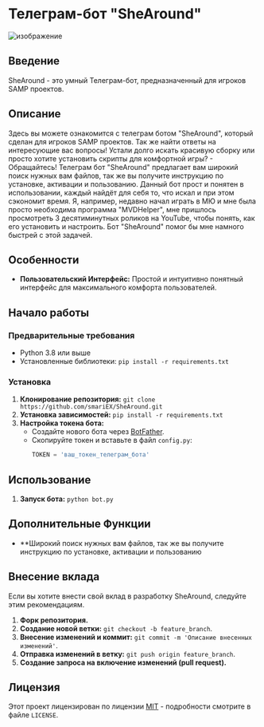 # Телеграм-бот "SheAround"
![изображение]([https://postimg.cc/0br0ym5F](https://i.postimg.cc/fTf25jGz/IMG-20231116-232347-309.jpg))
## Введение

SheAround - это умный Телеграм-бот, предназначенный для игроков SAMP проектов.

## Описание 
Здесь вы можете ознакомится с телеграм ботом "SheAround", который сделан для игроков SAMP проектов. Так же найти ответы на интересующие вас вопросы!
Устали долго искать красивую сборку или просто хотите установить скрипты для комфортной игры? - Обращайтесь!
Телеграм бот "SheAround" предлагает вам широкий поиск нужных вам файлов, так же вы получите инструкцию по установке, активации и пользованию.
Данный бот прост и понятен в использовании, каждый найдëт для себя то, что искал и при этом сэкономит время.
Я, например, недавно начал играть в МЮ и мне была просто необходима программа "MVDHelper",
мне пришлось просмотреть 3 десятиминутных роликов на YouTube, чтобы понять, как его установить и настроить. Бот "SheAround" помог бы мне намного быстрей с этой задачей.

## Особенности

- **Пользовательский Интерфейс:** Простой и интуитивно понятный интерфейс для максимального комфорта пользователей.

## Начало работы

### Предварительные требования

- Python 3.8 или выше
- Установленные библиотеки: `pip install -r requirements.txt`

### Установка

1. **Клонирование репозитория:** `git clone https://github.com/smariEX/SheAround.git`
2. **Установка зависимостей:** `pip install -r requirements.txt`
3. **Настройка токена бота:**
   - Создайте нового бота через [BotFather](https://core.telegram.org/bots#botfather).
   - Скопируйте токен и вставьте в файл `config.py`:
     ```python
     TOKEN = 'ваш_токен_телеграм_бота'
     ```

## Использование

1. **Запуск бота:** `python bot.py`

## Дополнительные Функции

- **Широкий поиск нужных вам файлов, так же вы получите инструкцию по установке, активации и пользованию

## Внесение вклада

Если вы хотите внести свой вклад в разработку SheAround, следуйте этим рекомендациям.

1. **Форк репозитория.**
2. **Создание новой ветки:** `git checkout -b feature_branch`.
3. **Внесение изменений и коммит:** `git commit -m 'Описание внесенных изменений'`.
4. **Отправка изменений в ветку:** `git push origin feature_branch`.
5. **Создание запроса на включение изменений (pull request).**

## Лицензия

Этот проект лицензирован по лицензии [MIT](LICENSE) - подробности смотрите в файле `LICENSE`.
